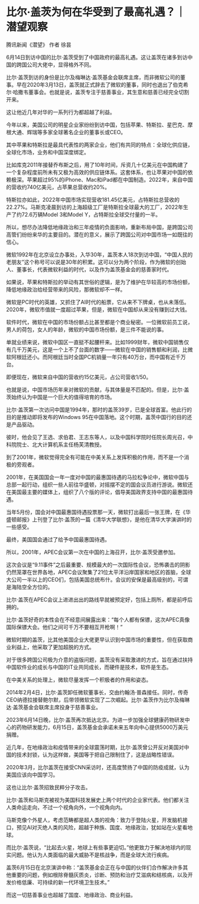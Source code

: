 

# 比尔·盖茨为何在华受到了最高礼遇？｜潜望观察

腾讯新闻《潜望》 作者 徐昙

6月14日到访中国的比尔·盖茨受到了中国政府的最高礼遇。这让盖茨在诸多到访中国的跨国公司大佬中，显得格外不同。

比尔·盖茨到访的身份是比尔及梅琳达·盖茨基金会联席主席，而非微软公司的董事。早在2020年3月13日，盖茨就正式辞去了微软的董事，同时也退出了伯克希尔·哈撒韦董事会。也就是说，盖茨专注于慈善事业，其生意和慈善已经完全切割开来。

这让他近几年对华的一系列行为都超越了利益。

今年以来，美国公司的明星企业家纷纷到访中国，包括苹果、特斯拉、星巴克、摩根大通、辉瑞等多家全球著名企业的董事长或CEO。

其中苹果和特斯拉是最具代表性的两家企业，他们有共同的特点：全球化供应链，全球化市场，业务和中国深度绑定。

比如库克2011年接替乔布斯之后，用了10年时间，斥资几十亿美元在中国构建了一个复杂程度前所未有又极为高效的供应链体系。这套体系，也让苹果对中国的依赖极深。苹果超过95%的iPhone、Mac和iPad都在中国制造。2022年，来自中国的营收约740亿美元，占苹果总营收约20%。

特斯拉亦如此，2022年中国市场实现营收181.45亿美元，占特斯拉总营收的22.27%。马斯克凌晨到访的上海超级工厂是特斯拉全球最大的工厂，2022年生产了约72.6万辆Model
3和Model Y，占特斯拉全球交付量的一半。

所以，想尽办法降低地缘政治和三年疫情的负面影响，重新布局中国，是跨国公司高管们纷纷来华的主要目的。潜在的意义，展示了跨国公司对中国市场一如既往的信心。

微软1992年在北京设立办事处，入华30年，盖茨本人18次到访中国，“中国人民的老朋友”这个称号可以说是30年的积累。这可以分为两个阶段，作为微软的创始人、董事长，代表微软利益的时代，以及作为盖茨基金会的慈善家时代。

如果说，苹果和特斯拉的举动有其世俗的逻辑，是为了维护在华较高的市场份额，降低地缘政治给经营带来的风险，那微软却不一样。

微软是PC时代的英雄，又抓住了AI时代的船票，它从来不下牌桌，也从未落伍。2020年，微软市值就一度超过苹果，但是，微软在中国却从来没有赚到过大钱。

软件时代，微软在中国的市场份额占比甚至都是个商业秘密。一位微软前员工说，男人的荷包，女人的年龄，微软的中国市场份额，是三件不能说的事。

单就业绩来说，微软中国区一直挺不起腰杆来。比如1999财年，微软中国销售仅有几千万美元，这是一个上不了台面的数字——微软在中国的销售额和利润，比微软阿根廷还小。而阿根廷当时全国PC机销量一年只有40万台，而中国有近千万台。

即便现在，微软来自中国的营收约15亿美元，占公司营收1/50。

也就是说，中国市场历年来对微软的贡献，与其体量是不匹配的。但是，比尔·盖茨始终认为中国是一个巨大的值得培育的市场。

比尔·盖茨第一次访问中国是1994年，那时的盖茨39岁，已是全球首富。他此行的目的是推动即将发布的Windows
95在中国落地。这个时期，盖茨中国行的目的还是产品驱动。

彼时，他会见了王选、求伯君、王志东等人，以及中国科学院时任院长周光召，中科院院士、北大计算机系主任杨芙清教授。

到了2001年，微软觉得完全有可能在中美关系上发挥积极的作用，而不是一个消极的旁观者。

2001年，在美国国会一年一度对中国的最惠国待遇的马拉松争论中，微软中国与总部一起行动，组织一些人前往华盛顿，对摇摆不定的国会议员进行游说。微软还在美国最主要的媒体上，组织了八个版的评论，倡导美国政界支持中国的最惠国待遇。

当年5月份，国会对中国最惠国待遇投票那一天，微软打出最后一张王牌，在《华盛顿邮报》上刊登了比尔·盖茨的一篇《清华大学联想》，是他在清华大学演讲时的一些感受。

最终，美国国会通过了给予中国最惠国待遇。

所以，2001年，APEC会议第一次在中国的上海召开，比尔·盖茨受邀参加。

这次会议是“9.11事件”之后最重要、规模最大的一次国际性会议，恐怖袭击的阴影仍然笼罩在世界各地，APEC会议聚集了21位太平洋沿岸国家和地区的首脑，全球大公司一半以上的CEO们，包括美国总统布什。会议的安保是最高级别的，可谓是海陆空全方位的。

比尔·盖茨在APEC会议上进进出出的路线早就被预定好，包括上厕所，都是前呼后拥的。

比尔·盖茨好奇的本性会在不经意间展露出来：“每个人都有保镖，这次APEC真像国际保镖大会。他们之间可千万不要相互开枪啊！”

微软时期的盖茨，比其他美国企业大佬更早认识到中国市场的重要性，但在获取商业利益上，他采取了更加超脱的方式。

对于很多跨国公司极为介意的盗版问题，盖茨没有采取激进的方式，旨在通过扶持中国软件业的成长与中国的IT业共同成长，而硬件是技术，软件是生态。

在中美关系的处理上，微软尽量发挥一个积极者的作用和姿态。

2014年2月4日，比尔·盖茨卸任微软董事长，交由约翰汤·普森接任。同时，传奇CEO纳德拉接替鲍尔默，后带领微软实现了二次崛起。比尔·盖茨作为比尔及梅琳达·盖茨基金会联席主席投身于慈善事业。

2023年6月14日晚，比尔·盖茨再次抵达北京。为进一步加强全球健康药物研发中心的药物研发能力，6月15日，盖茨基金会承诺未来五年向中心提供5000万美元捐赠。

近几年，在地缘政治和疫情带来的全球震荡时期，比尔·盖茨曾公开反对美国对中国的技术封锁，认为这样做，美国等于把自己限制住了，这是战略性错误。

2020年3月，比尔盖茨在接受CNN采访时，还高度赞扬了中国的防疫成就，认为美国应该向中国学习。

这也让比尔·盖茨招致民粹分子攻击。

比尔·盖茨和马斯克被视为美国科技发展史上两个时代的企业家代表。他们都关注人类命运走向，不过一个视角向外，一个视角向内。

马斯克像个外星人，考虑范畴都是超人类的视角：致力于登陆火星，开发脑机接口，预见AI对灭绝人类的风险，超越于种族、国度、地缘政治，犹如站在火星看地球。

而比尔·盖茨说，“比起去火星，地球上有些事更迫切。”他更致力于解决地球内的现实问题。他认为人类面临的最大威胁不是核战争，而是全球大流行疾病。

盖茨6月15日在北京演讲中称：“盖茨基金会正在与中国的伙伴们合作解决许多其他重要的问题，例如根除脊髓灰质炎，诊断、预防和治疗艾滋病和结核病，以及开发价格低廉、可持续的新一代环境卫生技术。”

而这一切慈善事业也超越了国度、地缘政治、商业利益。

